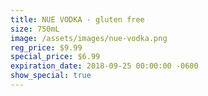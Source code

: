 ```yaml
---
title: NUE VODKA - gluten free
size: 750mL
image: /assets/images/nue-vodka.png
reg_price: $9.99
special_price: $6.99
expiration_date: 2018-09-25 00:00:00 -0600
show_special: true
---
```


